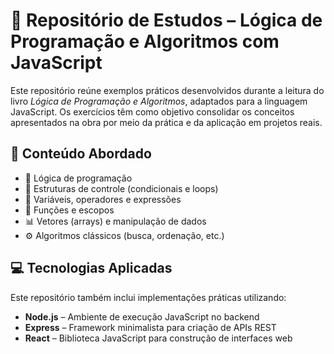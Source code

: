 # 📘 Repositório de Estudos – Lógica de Programação e Algoritmos com JavaScript

Este repositório reúne exemplos práticos desenvolvidos durante a leitura do livro *Lógica de Programação e Algoritmos*, adaptados para a linguagem JavaScript. Os exercícios têm como objetivo consolidar os conceitos apresentados na obra por meio da prática e da aplicação em projetos reais.

## 🧠 Conteúdo Abordado

- 📌 Lógica de programação
- 🔁 Estruturas de controle (condicionais e loops)
- 🧮 Variáveis, operadores e expressões
- 🧰 Funções e escopos
- 📊 Vetores (arrays) e manipulação de dados
- ⚙️ Algoritmos clássicos (busca, ordenação, etc.)

## 💻 Tecnologias Aplicadas

Este repositório também inclui implementações práticas utilizando:

- **Node.js** – Ambiente de execução JavaScript no backend
- **Express** – Framework minimalista para criação de APIs REST
- **React** – Biblioteca JavaScript para construção de interfaces web
